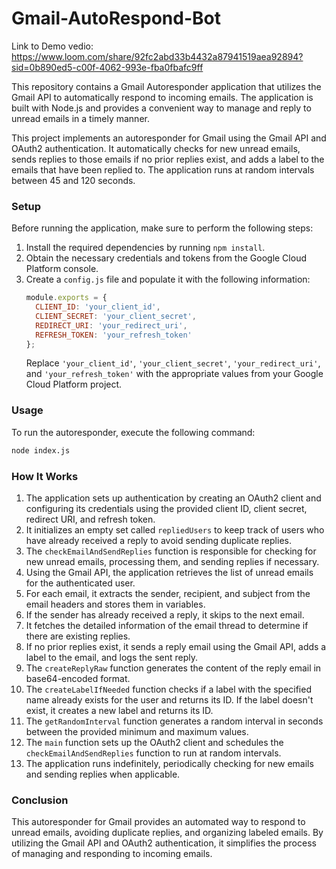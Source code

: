 # Gmail-AutoRespond-Bot

Link to Demo vedio:
 https://www.loom.com/share/92fc2abd33b4432a87941519aea92894?sid=0b890ed5-c00f-4062-993e-fba0fbafc9ff

This repository contains a Gmail Autoresponder application that utilizes the Gmail API to automatically respond to incoming emails. 
The application is built with Node.js and provides a convenient way to manage and reply to unread emails in a timely manner.




This project implements an autoresponder for Gmail using the Gmail API and OAuth2 authentication. It automatically checks for new unread emails, sends replies to those emails if no prior replies exist, and adds a label to the emails that have been replied to. The application runs at random intervals between 45 and 120 seconds.

### Setup

Before running the application, make sure to perform the following steps:

1. Install the required dependencies by running `npm install`.
2. Obtain the necessary credentials and tokens from the Google Cloud Platform console.
3. Create a `config.js` file and populate it with the following information:
   ```javascript
   module.exports = {
     CLIENT_ID: 'your_client_id',
     CLIENT_SECRET: 'your_client_secret',
     REDIRECT_URI: 'your_redirect_uri',
     REFRESH_TOKEN: 'your_refresh_token'
   };
   ```
   Replace `'your_client_id'`, `'your_client_secret'`, `'your_redirect_uri'`, and `'your_refresh_token'` with the appropriate values from your Google Cloud Platform project.

### Usage

To run the autoresponder, execute the following command:

```bash
node index.js
```

### How It Works

1. The application sets up authentication by creating an OAuth2 client and configuring its credentials using the provided client ID, client secret, redirect URI, and refresh token.
2. It initializes an empty set called `repliedUsers` to keep track of users who have already received a reply to avoid sending duplicate replies.
3. The `checkEmailAndSendReplies` function is responsible for checking for new unread emails, processing them, and sending replies if necessary.
4. Using the Gmail API, the application retrieves the list of unread emails for the authenticated user.
5. For each email, it extracts the sender, recipient, and subject from the email headers and stores them in variables.
6. If the sender has already received a reply, it skips to the next email.
7. It fetches the detailed information of the email thread to determine if there are existing replies.
8. If no prior replies exist, it sends a reply email using the Gmail API, adds a label to the email, and logs the sent reply.
9. The `createReplyRaw` function generates the content of the reply email in base64-encoded format.
10. The `createLabelIfNeeded` function checks if a label with the specified name already exists for the user and returns its ID. If the label doesn't exist, it creates a new label and returns its ID.
11. The `getRandomInterval` function generates a random interval in seconds between the provided minimum and maximum values.
12. The `main` function sets up the OAuth2 client and schedules the `checkEmailAndSendReplies` function to run at random intervals.
13. The application runs indefinitely, periodically checking for new emails and sending replies when applicable.

### Conclusion

This autoresponder for Gmail provides an automated way to respond to unread emails, avoiding duplicate replies, and organizing labeled emails. By utilizing the Gmail API and OAuth2 authentication, it simplifies the process of managing and responding to incoming emails.
